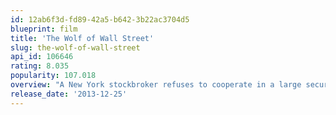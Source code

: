 ```yaml
---
id: 12ab6f3d-fd89-42a5-b642-3b22ac3704d5
blueprint: film
title: 'The Wolf of Wall Street'
slug: the-wolf-of-wall-street
api_id: 106646
rating: 8.035
popularity: 107.018
overview: "A New York stockbroker refuses to cooperate in a large securities fraud case involving corruption on Wall Street, corporate banking world and mob infiltration. Based on Jordan Belfort's autobiography."
release_date: '2013-12-25'
---
```

